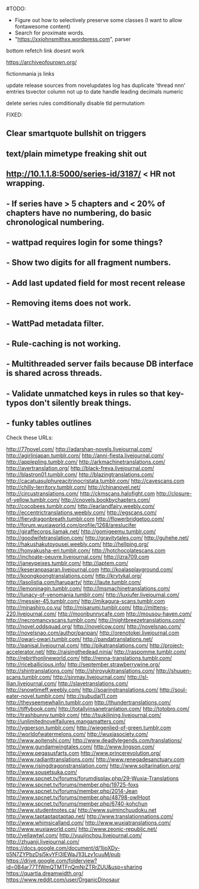 #TODO:
 - Figure out how to selectively preserve some classes (I want to allow fontawesome content)
 - Search for proximate words.
 - "https://xxjohnsmithxx.wordpress.com", parser

bottom refetch link doesnt work

https://archiveofourown.org/

fictionmania js links 
 
update release sources from novelupdates
log has duplicate 'thread nnn' emtries 
tsvector column not up to date
handle leading decimals numeric

delete series
rules comditionally disable tld permutatiom

 FIXED:
 ## Clear smartquote bullshit on triggers 
 ## text/plain mimetype freaking shit out
 ## http://10.1.1.8:5000/series-id/3187/ < HR not wrapping.
 ## - If series have > 5 chapters and < 20% of chapters have no numbering, do basic chronological numbering.
 ## - wattpad requires login for some things?
 ## - Show two digits for all fragment numbers.
 ## - Add last updated field for most recent release
 ## - Removing items does not work.
 ## - WattPad metadata filter.
 ## - Rule-caching is not working.
 ## - Multithreaded server fails because DB interface is shared across threads.
 ## - Validate unmatched keys in rules so that key-typos don't silently break things.
 ## - funky tables outlines


Check these URLs:



http://77novel.com/
http://adarshan-novels.livejournal.com/
http://agirlinjapan.tumblr.com/
http://anni-fiesta.livejournal.com/
http://applepling.tumblr.com/
http://arkmachinetranslations.com/
http://avertranslation.org/
http://black-freya.livejournal.com/
http://blastron01.tumblr.com/
http://blazingtranslations.com/
http://cacatuasulphureacitrinocristata.tumblr.com/
http://cavescans.com
http://chilly-territory.tumblr.com/
http://chinanovel.net/
http://circustranslations.com/
http://ckmscans.halofight.com
http://closure-of-yellow.tumblr.com/
http://cnovels.bookbychapters.com/
http://cocobees.tumblr.com/
http://earlandfairy.weebly.com/
http://eccentrictranslations.weebly.com/
http://egscans.com/
http://fierydragonbreath.tumblr.com
http://flowerbridgetoo.com/
http://forum.wuxiaworld.com/profile/1268/areslucifer
http://giraffecorps.liamak.net/
http://gomigeemu.tumblr.com/
http://goodwifetranslation.com/
http://gravitytales.com/
http://guhehe.net/
http://hakushakutoyousei.weebly.com/
http://hellping.org/
http://honyakusha-eri.tumblr.com/
http://hotchocolatescans.com
http://inchoate-oeuvre.livejournal.com/
http://izra709.com
http://janeypeixes.tumblr.com/
http://japtem.com/
http://keseranpasaran.livejournal.com
http://koalasplayground.com/
http://koongkoongtranslations.com/
http://krytykal.org/
http://lasolistia.com/haruparty/
http://laute.tumblr.com/
http://lemoninagin.tumblr.com/
http://lmsmachinetranslations.com/
http://lunacy-of-venomania.tumblr.com/
http://luxiufer.livejournal.com/
http://messier-45.tumblr.com/
http://mikagura-scans.tumblr.com
http://minashiro.co.vu/
http://misarumi.tumblr.com/
http://mittens-220.livejournal.com/
http://moonbunnycafe.com
http://mousou-haven.com/
http://necromancyscans.tumblr.com/
http://nightbreezetranslations.com/
http://novel.oddsquad.org/
http://novelcow.com/
http://novelsnao.com/
http://novelsnao.com/author/panpan/
http://orenotokei.livejournal.com
http://owari-owari.tumblr.com/
http://pandatranslations.net/
http://panisal.livejournal.com/
http://pikatranslations.com/
http://project-accelerator.net/
http://raisingthedead.ninja/
http://raspomme.tumblr.com/
http://rebirthonlineworld.com/
http://renna-translations.tumblr.com/
http://riceballicious.info/
http://september.strawberrywine.org/
http://shintranslations.com/
http://shiroyukitranslations.com/
http://shuuen-scans.tumblr.com/
http://sinmay.livejournal.com/
http://sl-llian.livejournal.com/
http://slavetranslations.com/
http://snowtimeff.weebly.com/
http://soaringtranslations.com/
http://soul-eater-novel.tumblr.com/
http://subudai11.com
http://theyseemewhalin.tumblr.com
http://thundertranslations.com/
http://tiffybook.com/
http://totallyinsanetranlation.com/
http://totobro.com/
http://trashbunny.tumblr.com/
http://tsukilining.livejournal.com/
http://unlimitednovelfailures.mangamatters.com/
http://vgperson.tumblr.com/
http://wiegenlied-of-green.tumblr.com
http://worldofwatermelons.com/
http://wuxiasociety.com/
http://www.aoitenshi.com/ 
http://www.deadlylegends.com/translations/
http://www.gundamwingtales.com/
http://www.lingson.com/
http://www.pegasusfarts.com
http://www.princerevolution.org/
http://www.radianttranslations.com/
http://www.renegadesanctuary.com
http://www.risingdragonstranslation.com/
http://www.soltarination.org/
http://www.sousetsuka.com/
http://www.spcnet.tv/forums/forumdisplay.php/29-Wuxia-Translations
http://www.spcnet.tv/forums/member.php/19725-foxs
http://www.spcnet.tv/forums/member.php/2014-Jean
http://www.spcnet.tv/forums/member.php/48798-owlHoot
http://www.spcnet.tv/forums/member.php/6740-kohchun
http://www.studentnotes.ca/
http://www.suiminchuudoku.net
http://www.taptaptaptaptap.net/
http://www.translationnations.com/
http://www.whimsicalland.com/
http://www.wuxiatranslations.com/
http://www.wuxiaworld.com/
http://www.zeonic-republic.net/
http://yellawtwl.com/
http://yuujinchou.livejournal.com/
http://zhuanji.livejournal.com/
https://docs.google.com/document/d/1ljoXDy-ti5N7ZYPbzDsj5kvYFl3lEWaJ1l3Lzv1cuuM/pub
https://drive.google.com/folderview?id=0B4ar77TfWmQTMTFnQmNrZTRrZUU&usp=sharing
https://quartia.dreamwidth.org/
https://www.reddit.com/user/OrganicDinosaur